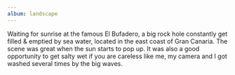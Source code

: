 ```yaml
---
album: landscape
---
```

Waiting for sunrise at the famous El Bufadero, a big rock hole constantly get filled & emptied by
sea water, located in the east coast of Gran Canaria. The scene was great when the sun starts to
pop up. It was also a good opportunity to get salty wet if you are careless like me, my camera and
I got washed several times by the big waves.
